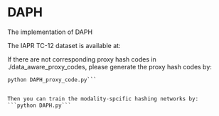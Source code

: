 # DAPH
The implementation of DAPH


The IAPR TC-12 dataset is available at:

If there are not corresponding proxy hash codes in ./data_aware_proxy_codes, please generate the proxy hash codes by:

```python 
python DAPH_proxy_code.py```


Then you can train the modality-spcific hashing networks by:
```python DAPH.py```
